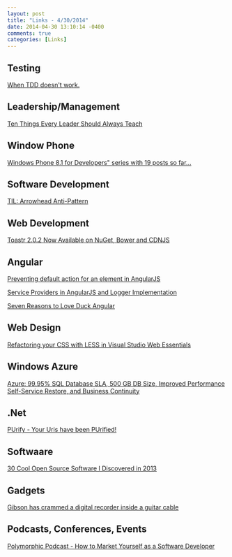 ```yaml
---
layout: post
title: "Links - 4/30/2014"
date: 2014-04-30 13:10:14 -0400
comments: true
categories: [Links]
---
```


Testing
-------
[When TDD doesn't work.](http://ht.ly/wkapl)


Leadership/Management
---------------------
[Ten Things Every Leader Should Always Teach](http://www.leadersbeacon.com/ten-things-every-leader-always-teaching/)

Window Phone
------------
[Windows Phone 8.1 for Developers" series with 19 posts so far...](http://coolthingoftheday.blogspot.co.uk/2014/04/phone-81-for-developers-series-with-19.html)

Software Development
--------------------
[TIL: Arrowhead Anti-Pattern](http://frazzleddad.blogspot.com/2014/04/til-arrowhead-anti-pattern.html)


Web Development
---------------
[Toastr 2.0.2 Now Available on NuGet, Bower and CDNJS](http://www.johnpapa.net/toastr-2-0-2-now-available-on-nuget-bower-and-cdnjs/)


Angular
-------
[Preventing default action for an element in AngularJS](http://blog.falafel.com/Blogs/venkatakoppaka/venkata-koppaka/2014/04/28/preventing-default-action-for-an-element-in-angularjs)

[Service Providers in AngularJS and Logger Implementation](http://www.webdeveasy.com/service-providers-in-angularjs-and-logger-implementation/)

[Seven Reasons to Love Duck Angular](http://kylehodgson.com/2014/04/29/seven-reasons-to-love-duck-angular/)


Web Design
----------
[Refactoring your CSS with LESS in Visual Studio Web Essentials](http://blogs.msdn.com/b/cdndevs/archive/2014/04/29/refactoring-your-css-with-less-in-visual-studio-web-essentials.aspx)


Windows Azure
-------------
[Azure: 99.95% SQL Database SLA, 500 GB DB Size, Improved Performance Self-Service Restore, and Business Continuity](http://weblogs.asp.net/scottgu/archive/2014/04/29/azure-99-95-sql-database-sla-500-gb-db-size-improved-performance-self-service-restore-and-business-continuity.aspx)


.Net
----
[PUrify - Your Uris have been PUrified!](https://github.com/Purify-net/PUrify)


Softwaare
---------
[30 Cool Open Source Software I Discovered in 2013](http://www.cyberciti.biz/open-source/30-cool-best-open-source-softwares-of-2013/)


Gadgets
-------
[Gibson has crammed a digital recorder inside a guitar cable](http://www.engadget.com/2014/04/29/gibson-memory-cable/?ncid=rss_truncated)


Podcasts, Conferences, Events
-----------------------------
[Polymorphic Podcast - How to Market Yourself as a Software Developer](http://polymorphicpodcast.com/shows/market)

